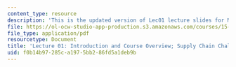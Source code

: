 ```yaml
---
content_type: resource
description: 'This is the updated version of Lec01 lecture slides for MIT course 15.772f14. '
file: https://ol-ocw-studio-app-production.s3.amazonaws.com/courses/15-772j-d-lab-supply-chains-fall-2014/f0b14b97285ca1975bb286fd5a1deb9b_MIT15_772JF14_Lec01.pdf
file_type: application/pdf
resourcetype: Document
title: 'Lecture 01: Introduction and Course Overview; Supply Chain Challenges'
uid: f0b14b97-285c-a197-5bb2-86fd5a1deb9b
---
```

